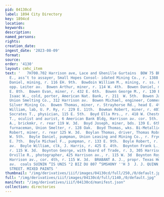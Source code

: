 ```yaml
---
pid: 04130cd
label: 1894 City Directory
key: 1894cd
location: 
keywords: 
description: 
named_persons: 
rights: 
creation_date: 
ingest_date: '2023-08-09'
format: 
source: 
order: '4130'
layout: cmhc_item
text: '   7H700.702 Harrison ave, Lace and Ghenille Gurtains  BOW 75 BRA  Bowden William
  E., ass’t to assayer, Small Hopes Consol- idated Mining Co., r. 1388 W. 8th.  Bowdoin
  Daniel, mining, r. 116 EH. 9th.  Bowdoin William M., mining, r. ss. California Gulch,
  opp. Leiter av.  Bowen Arthur, miner, r. 114 W. 4th.  Bowen Daniel, miner, r. 214
  E. 8th.  Bowen Evan, miner, r. 432 E. 6th.  Bowen George M., r. 130 E. 9th.  Bowen
  Isaac W., cold, porter, American Nat. Bank, r. 211  W. 5th.  Bowen James V., bkkpr,
  Union Smelting Co., 312 Harrison av.  Bowen Michael, engineer, Commercial Gold and
  Silver Mining Co.  Bowen Thomas, miner, r. Strayhorse Rd., head E. 4th.  Bowler
  William, lab, U. P. Ry, r. 229 E. 11th.  Bowman Robert, miner, r. 407 E. 5th.  Bowne
  Socrates T., physician, 115 E. 5th.  Boyd Ella Mrs., r. 418 W. Chestnut.  Boyd E.
  T., oculist and aurist, 6 American Bank Bldg, Harrison av. cor. 5th.  Boyd Henry
  A., brickmkr, r. rear 119 W. 3d.  Boyd Joseph, miner, bds. 139 E. 6th.  Boyd Lincoln,
  furnaceman, Union Smelter, r. 128 Oak.  Boyd Thomas, wks. Bi-Metallic Smelter.  Boyer
  Robert, miner, r. rear 125 W. 3d.  Boylan Thomas, driver, Thomas Robson, r. 300
  W. 5th.  Boyle Daniel, pumpman, Union Leasing and Mining Co., r. Fryer Hill, head
  E. 7th.  Boyle Michael F., pumpman, r. 133 E. 9th.  Boyle Robert, r. 127 Harrison
  av.  Boyle William, clk, J. Harris, r. 425 E. 4th.  Boynton Frank L., expressman,
  r. 115 W. 3d.  Boynton George, with Board of Trade, r. 3, 305 Harrison  av.  Boynton
  Orville R., photographer, 425 Harrison av., r. 115 W. 3d  Boynton Royal S., confeetionery,
  Harrison av., cor. 4th, r. 115 W. 3d.  BRABANT A. J., propr. Texas House, 216 Harrison
  av.  coals SUININ “IS UNIS "2 BIZ DU 807 “SMSHONY ''H 3  J. J. QUINN, EAST FIFTH
  STREET. MIXED PAINTS '
thumbnail: "/img/derivatives/iiif/images/04130cd/full/250,/0/default.jpg"
full: "/img/derivatives/iiif/images/04130cd/full/1140,/0/default.jpg"
manifest: "/img/derivatives/iiif/04130cd/manifest.json"
collection: directories
---
```

